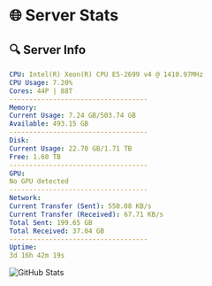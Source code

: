 # 🌐 Server Stats
## 🔍 Server Info
```yaml
CPU: Intel(R) Xeon(R) CPU E5-2699 v4 @ 1410.97MHz
CPU Usage: 7.20%
Cores: 44P | 88T
-----------------------------------
Memory:
Current Usage: 7.24 GB/503.74 GB
Available: 493.15 GB
-----------------------------------
Disk:
Current Usage: 22.70 GB/1.71 TB
Free: 1.60 TB
-----------------------------------
GPU:
No GPU detected
-----------------------------------
Network:
Current Transfer (Sent): 550.08 KB/s
Current Transfer (Received): 67.71 KB/s
Total Sent: 199.65 GB
Total Received: 37.04 GB
-----------------------------------
Uptime:
3d 16h 42m 19s
```
![GitHub Stats](https://img.shields.io/badge/Updated-2025-04-23_09:51:07-blue)